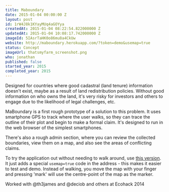 ```yaml
---
title: Maboundary
date: 2015-01-04 00:00:00 Z
layout: post
id: 1rW4J8k1KYayMUq4aGOYya
createdAt: 2015-01-04 08:22:54.822000000 Z
updatedAt: 2015-01-04 10:08:17.742000000 Z
imageId: 5IAsrTaHK0o86mu8a4CkUw
website: http://maboundary.herokuapp.com/?token=demo&usemap=true
status: Concept
imageUrl: thatsmyfarm_screenshot.png
who: jonathan
published: false
started_year: 2015
completed_year: 2015
---
```


Designed for countries where good cadastral (land tenure) information doesn't exist, maybe as a result of land redistribution policies. Without good information on who owns the land, it's very risky for investors and others to engage due to the likelihood of legal challenges, etc.

MaBoundary is a first rough prototype of a solution to this problem. It uses smartphone GPS to track where the user walks, so they can trace the outline of their plot and begin to make a formal claim. It's designed to run in the web browser of the simplest smartphones.

There's also a rough admin section, where you can review the collected boundaries, view them on a map, and also see the areas of conflicting claims.

To try the application out without needing to walk around, use [this version](http://maboundary.herokuapp.com/?token=demo&usemap=true). It just adds a special `usemap=true` code in the address - this makes it easier to test and demo. Instead of walking, you move the map with your finger and pressing 'mark' will use the centre-point of the map as the marker.

Worked with @th3james and @deciob and others at Ecohack 2014
